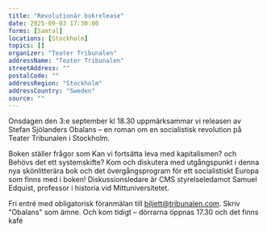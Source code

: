 ```yaml
---
title: "Revolutionär bokrelease"
date: 2025-09-03 17:30:00
forms: [Samtal]
locations: [Stockholm]
topics: []
organizer: "Teater Tribunalen"
addressName: "Teater Tribunalen"
streetAddress: ""
postalCode: ""
addressRegion: "Stockholm"
addressCountry: "Sweden"
source: ""
---
```

Onsdagen den 3:e september kl 18.30 uppmärksammar vi releasen av Stefan Sjölanders Obalans – en roman om en socialistisk revolution på Teater Tribunalen i Stockholm. 

Boken ställer frågor som Kan vi fortsätta leva med kapitalismen? och Behövs det ett systemskifte? Kom och diskutera med utgångspunkt i denna nya skönlitterära bok och det övergångsprogram för ett socialistiskt Europa som finns med i boken! Diskussionsledare är CMS styrelseledamot Samuel Edquist, professor i historia vid Mittuniversitetet.

Fri entré med obligatorisk föranmälan till biljett@tribunalen.com. Skriv "Obalans" som ämne. Och kom tidigt – dörrarna öppnas 17.30 och det finns kafé